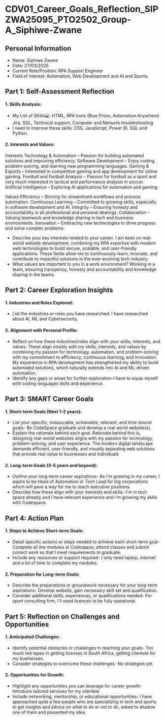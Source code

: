 # CDV01_Career_Goals_Reflection_SIPZWA25095_PTO2502_Group-A_Siphiwe-Zwane
## Personal Information
* Name: Siphiwe Zwane
* Date: 27/03/2025
* Current Role/Position: RPA Support Engineer
* Field of Interest: Automation, Web Development and AI and Sports.

## Part 1: Self-Assessment Reflection

 #### 1. Skills Analysis:
* My List of SKills💻: HTML, RPA tools (Blue Prism, Automation Anywhere) Jira, SQL,  Technical support, Computer and Network troubleshooting
* I need to improve these skills: CSS, JavaScript, Power BI, SQL and Python.

 #### 2. Interests and Values:
Interests
Technology & Automation – Passion for building automated solutions and improving efficiency.
Software Development – Enjoy coding, problem-solving, and learning new programming languages.
Gaming & Esports – Interested in competitive gaming and app development for online gaming.
Football and football Analysis – Passion for football as a sport and very much interested in tactical and performance analysis in soccer.
Artificial Intelligence – Exploring AI applications for automation and gaming.

Values
Efficiency – Striving for streamlined workflows and process automation.
Continuous Learning – Committed to growing skills, especially in software development and AI.
Integrity – Ensuring honesty and accountability in all professional and personal dealings.
Collaboration – Valuing teamwork and knowledge sharing in tech and business environments.
Innovation – Embracing new technologies to drive progress and solve complex problems.


* Describe your key interests related to your career.
 I am keen on real-world website development, combining my RPA expertise with modern web technologies to build secure, scalable, and user-friendly applications. These fields allow me to continuously learn, innovate, and contribute to impactful solutions in the ever-evolving tech industry. 
* What values are important to you in a work environment? Working in a team, ensuring transpency, honesty and accountability and knowledge sharing in the teams.

## Part 2: Career Exploration Insights

#### 1. Industries and Roles Explored: 
* List the industries or roles you have researched.
I have researched about AI, ML and Cybersecurity.

#### 2. Alignment with Personal Profile: 
* Reflect on how these industries/roles align with your skills, interests, and values.
These align closely with my skills, interests, and values by combining my passion for technology, automation, and problem-solving with my commitment to efficiency, continuous learning, and innovation. My experience in RPA development has strengthened my ability to build automated solutions, which naturally extends into AI and ML-driven automation. 
* Identify any gaps or areas for further exploration-I have to equip myself with coding languages skills and experience.

## Part 3: SMART Career Goals
#### 1. Short-term Goals (Next 1-2 years):
* List your specific, measurable, achievable, relevant, and time-bound goals- Be CodeSpace graduate and develop a real world website(s).
* Explain the rationale behind each goal.
 Rationale behind this is, designing real-world websites aligns with my passion for technology, problem-solving, and user experience. The modern digital landscape demands efficient, user-friendly, and visually appealing web solutions that provide real value to 
 businesses and individuals

#### 2. Long-term Goals (3-5 years and beyond):
* Outline your long-term career aspirations- As i'm growing in my career, I aspire to be Head of Automation or Tech Lead for big corporations which will pave a way for me to reach executive positions.
* Describe how these align with your interests and skills.-I'm in tech space already and I have relevant experience and i'm growing my skills with Codespace.

## Part 4: Action Plan
#### 1. Steps to Achieve Short-term Goals:
* Detail specific actions or steps needed to achieve each short-term goal- Complete all the modules at Codespace, attend classes and submit correct work so that I meet requirements to graduate.
* Include any resources or support required- I only need laptop, internet and a lot of time to complete my modules.

#### 2. Preparation for Long-term Goals: 
* Describe the preparations or groundwork necessary for your long-term aspirations- Develop website, gain necessary skill set and qualification.
* Consider additional skills, experiences, or qualifications needed- For sport consulting firm, i'll need licences to be fully opeational.

## Part 5: Reflection on Challenges and Opportunities
#### 1. Anticipated Challenges:
* Identify potential obstacles or challenges in reaching your goals- Too much red tapes in getting licenses in South Africa, getting clientele for my businesses.
* Consider strategies to overcome these challenges- No strategies yet.

#### 2. Opportunities for Growth: 
* Highlight any opportunities you can leverage for career growth- Introduce tailored services for my clientele
* Include networking, mentorship, or educational opportunities- I have approached quite a few people who are specializing in tech and sports to get insights and advice on what to do or not to do, asked to shadow one of them and presented my idea.

